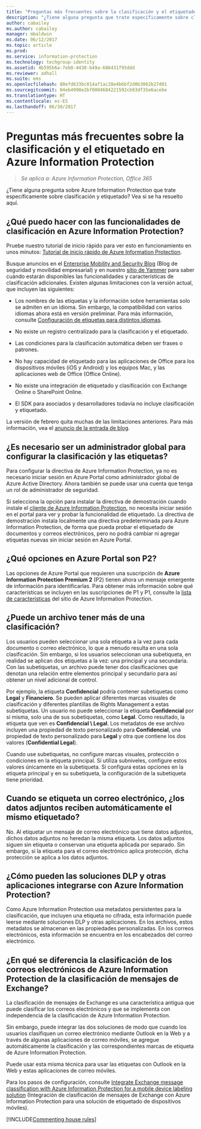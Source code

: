 ```yaml
---
title: "Preguntas más frecuentes sobre la clasificación y el etiquetado - AIP"
description: "¿Tiene alguna pregunta que trate específicamente sobre clasificación y etiquetado con Azure Information Protection? Vea si se ha resuelto aquí."
author: cabailey
ms.author: cabailey
manager: mbaldwin
ms.date: 06/12/2017
ms.topic: article
ms.prod: 
ms.service: information-protection
ms.technology: techgroup-identity
ms.assetid: 4b595b6a-7eb0-4438-b49a-686431f95ddd
ms.reviewer: adhall
ms.suite: ems
ms.openlocfilehash: 80efd633bc814af1ac28e4b6bf2d0b3062b27d01
ms.sourcegitcommit: 04eb4990e2bf0004684221592cb93df35e6acebe
ms.translationtype: HT
ms.contentlocale: es-ES
ms.lasthandoff: 06/30/2017
---
```

# <a name="frequently-asked-questions-about-classification-and-labeling-in-azure-information-protection"></a>Preguntas más frecuentes sobre la clasificación y el etiquetado en Azure Information Protection

>*Se aplica a: Azure Information Protection, Office 365*

¿Tiene alguna pregunta sobre Azure Information Protection que trate específicamente sobre clasificación y etiquetado?  Vea si se ha resuelto aquí. 

## <a name="what-can-i-do-with-the-classification-capabilities-in-azure-information-protection"></a>¿Qué puedo hacer con las funcionalidades de clasificación en Azure Information Protection?

Pruebe nuestro tutorial de inicio rápido para ver esto en funcionamiento en unos minutos: [Tutorial de inicio rápido de Azure Information Protection](infoprotect-quick-start-tutorial.md).

Busque anuncios en el [Enterprise Mobility and Security Blog](https://blogs.technet.microsoft.com/enterprisemobility/?product=azure-information-protection) (Blog de seguridad y movilidad empresarial) y en nuestro [sitio de Yammer](https://www.yammer.com/askipteam/#/threads/inGroup?type=in_group&feedId=8652489&view=all) para saber cuándo estarán disponibles las funcionalidades y características de clasificación adicionales. Existen algunas limitaciones con la versión actual, que incluyen las siguientes:

- Los nombres de las etiquetas y la información sobre herramientas solo se admiten en un idioma. Sin embargo, la compatibilidad con varios idiomas ahora está en versión preliminar. Para más información, consulte [Configuración de etiquetas para distintos idiomas](../deploy-use/configure-policy-languages.md).

- No existe un registro centralizado para la clasificación y el etiquetado.

- Las condiciones para la clasificación automática deben ser frases o patrones.

- No hay capacidad de etiquetado para las aplicaciones de Office para los dispositivos móviles (iOS y Android) y los equipos Mac, y las aplicaciones web de Office (Office Online).

- No existe una integración de etiquetado y clasificación con Exchange Online o SharePoint Online.

- El SDK para asociados y desarrolladores todavía no incluye clasificación y etiquetado.

La versión de febrero quita muchas de las limitaciones anteriores. Para más información, vea el [anuncio de la entrada de blog](https://blogs.technet.microsoft.com/enterprisemobility/2017/02/08/azure-information-protection-december-update-moves-to-general-availability/).

## <a name="do-i-need-to-be-a-global-admin-to-configure-classification-and-labels"></a>¿Es necesario ser un administrador global para configurar la clasificación y las etiquetas?

Para configurar la directiva de Azure Information Protection, ya no es necesario iniciar sesión en Azure Portal como administrador global de Azure Active Directory. Ahora también se puede usar una cuenta que tenga un rol de administrador de seguridad.

Si selecciona la opción para instalar la directiva de demostración cuando instale el [cliente de Azure Information Protection](https://www.microsoft.com/en-us/download/details.aspx?id=53018), no necesita iniciar sesión en el portal para ver y probar la funcionalidad de etiquetado. La directiva de demostración instala localmente una directiva predeterminada para Azure Information Protection, de forma que pueda probar el etiquetado de documentos y correos electrónicos, pero no podrá cambiar ni agregar etiquetas nuevas sin iniciar sesión en Azure Portal. 

## <a name="which-options-in-the-azure-portal-are-p2"></a>¿Qué opciones en Azure Portal son P2?

Las opciones de Azure Portal que requieren una suscripción de **Azure Information Protection Premium 2** (P2) tienen ahora un mensaje emergente de información para identificarlas. Para obtener más información sobre qué características se incluyen en las suscripciones de P1 y P1, consulte la [lista de características](https://www.microsoft.com/cloud-platform/azure-information-protection-features) del sitio de Azure Information Protection.

## <a name="can-a-file-have-more-than-one-classification"></a>¿Puede un archivo tener más de una clasificación?

Los usuarios pueden seleccionar una sola etiqueta a la vez para cada documento o correo electrónico, lo que a menudo resulta en una sola clasificación. Sin embargo, si los usuarios seleccionan una subetiqueta, en realidad se aplican dos etiquetas a la vez: una principal y una secundaria. Con las subetiquetas, un archivo puede tener dos clasificaciones que denotan una relación entre elementos principal y secundario para así obtener un nivel adicional de control.

Por ejemplo, la etiqueta **Confidencial** podría contener subetiquetas como **Legal** y **Financiero**. Se pueden aplicar diferentes marcas visuales de clasificación y diferentes plantillas de Rights Management a estas subetiquetas. Un usuario no puede seleccionar la etiqueta **Confidencial** por sí misma, solo una de sus subetiquetas, como **Legal**. Como resultado, la etiqueta que ven es **Confidencial \ Legal**. Los metadatos de ese archivo incluyen una propiedad de texto personalizado para **Confidencial**, una propiedad de texto personalizado para **Legal** y otra que contiene los dos valores (**Confidential Legal**). 

Cuando use subetiquetas, no configure marcas visuales, protección o condiciones en la etiqueta principal. Si utiliza subniveles, configure estos valores únicamente en la subetiqueta. Si configura estas opciones en la etiqueta principal y en su subetiqueta, la configuración de la subetiqueta tiene prioridad.

## <a name="when-an-email-is-labeled-do-any-attachments-automatically-get-the-same-labeling"></a>Cuando se etiqueta un correo electrónico, ¿los datos adjuntos reciben automáticamente el mismo etiquetado?

No. Al etiquetar un mensaje de correo electrónico que tiene datos adjuntos, dichos datos adjuntos no heredan la misma etiqueta. Los datos adjuntos siguen sin etiqueta o conservan una etiqueta aplicada por separado. Sin embargo, si la etiqueta para el correo electrónico aplica protección, dicha protección se aplica a los datos adjuntos.

## <a name="how-can-dlp-solutions-and-other-applications-integrate-with-azure-information-protection"></a>¿Cómo pueden las soluciones DLP y otras aplicaciones integrarse con Azure Information Protection?

Como Azure Information Protection usa metadatos persistentes para la clasificación, que incluyen una etiqueta no cifrada, esta información puede leerse mediante soluciones DLP y otras aplicaciones. En los archivos, estos metadatos se almacenan en las propiedades personalizadas. En los correos electrónicos, esta información se encuentra en los encabezados del correo electrónico.

## <a name="how-is-azure-information-protection-classification-for-emails-different-from-exchange-message-classification"></a>¿En qué se diferencia la clasificación de los correos electrónicos de Azure Information Protection de la clasificación de mensajes de Exchange?

La clasificación de mensajes de Exchange es una característica antigua que puede clasificar los correos electrónicos y que se implementa con independencia de la clasificación de Azure Information Protection. 

Sin embargo, puede integrar las dos soluciones de modo que cuando los usuarios clasifiquen un correo electrónico mediante Outlook en la Web y a través de algunas aplicaciones de correo móviles, se agregue automáticamente la clasificación y las correspondientes marcas de etiqueta de Azure Information Protection. 

Puede usar esta misma técnica para usar las etiquetas con Outlook en la Web y estas aplicaciones de correo móviles.

Para los pasos de configuración, consulte [Integrate Exchange message classification with Azure Information Protection for a mobile device labeling solution](../rms-client/client-admin-guide-customizations.md#integration-with-exchange-message-classification-for-a-mobile-device-labeling-solution) (Integración de clasificación de mensajes de Exchange con Azure Information Protection para una solución de etiquetado de dispositivos móviles). 



[!INCLUDE[Commenting house rules](../includes/houserules.md)]
